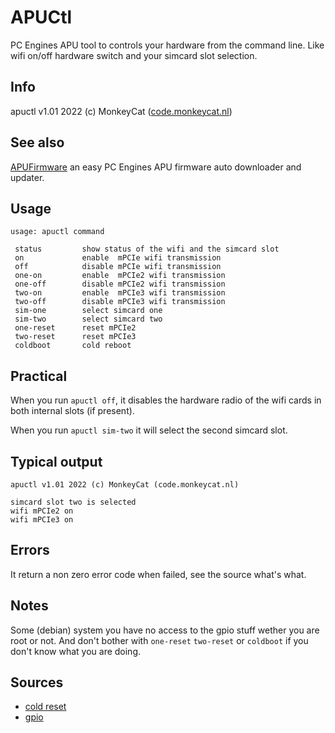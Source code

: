 # APUCtl

PC Engines APU tool to controls your hardware from the command line. Like wifi on/off hardware switch and your simcard slot selection.

## Info

apuctl v1.01 2022 (c) MonkeyCat ([code.monkeycat.nl](https://code.monkeycat.nl))

## See also

[APUFirmware](https://github.com/Monkeycat-nl/APUFirmware) an easy PC Engines APU firmware auto downloader and updater.

## Usage

```
usage: apuctl command

 status         show status of the wifi and the simcard slot
 on             enable  mPCIe wifi transmission
 off            disable mPCIe wifi transmission
 one-on         enable  mPCIe2 wifi transmission
 one-off        disable mPCIe2 wifi transmission
 two-on         enable  mPCIe3 wifi transmission
 two-off        disable mPCIe3 wifi transmission
 sim-one        select simcard one
 sim-two        select simcard two
 one-reset      reset mPCIe2
 two-reset      reset mPCIe3
 coldboot       cold reboot
```

## Practical

When you run `apuctl off`, it disables the hardware radio of the wifi cards in both internal slots (if present).

When you run `apuctl sim-two` it will select the second simcard slot.

## Typical output

```
apuctl v1.01 2022 (c) MonkeyCat (code.monkeycat.nl)

simcard slot two is selected
wifi mPCIe2 on
wifi mPCIe3 on
```

## Errors

It return a non zero error code when failed, see the source what's what.

## Notes

Some (debian) system you have no access to the gpio stuff wether you are root or not. And don't bother with `one-reset` `two-reset` or `coldboot` if you don't know what you are doing.

## Sources

 * [cold reset](https://pcengines.github.io/apu2-documentation/cold_reset/)
 * [gpio](https://pcengines.github.io/apu2-documentation/gpios/)
